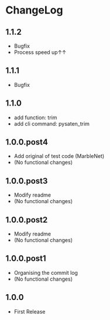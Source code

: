 # ChangeLog

## 1.1.2
* Bugfix
* Process speed up↑↑

## 1.1.1
* Bugfix

## 1.1.0
* add function: trim
* add cli command: pysaten_trim

## 1.0.0.post4
* Add original of test code (MarbleNet)
* (No functional changes)

## 1.0.0.post3
* Modify readme
* (No functional changes)

## 1.0.0.post2
* Modify readme
* (No functional changes)

## 1.0.0.post1
* Organising the commit log
* (No functional changes)

## 1.0.0
* First Release
